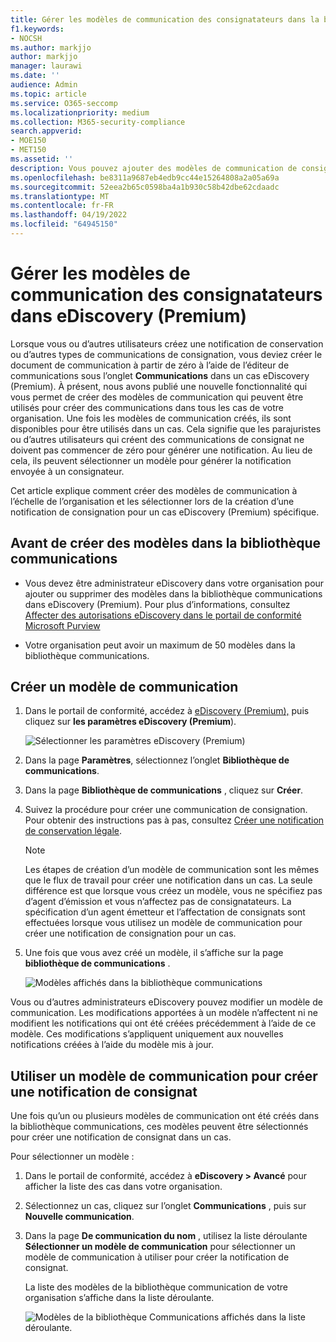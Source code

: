 ```yaml
---
title: Gérer les modèles de communication des consignatateurs dans la bibliothèque communications dans eDiscovery (Premium)
f1.keywords:
- NOCSH
ms.author: markjjo
author: markjjo
manager: laurawi
ms.date: ''
audience: Admin
ms.topic: article
ms.service: O365-seccomp
ms.localizationpriority: medium
ms.collection: M365-security-compliance
search.appverid:
- MOE150
- MET150
ms.assetid: ''
description: Vous pouvez ajouter des modèles de communication de consignation (tels qu’un modèle de notification de conservation) dans eDiscovery (Premium) afin qu’ils puissent être utilisés dans tous les cas dans votre organisation.
ms.openlocfilehash: be8311a9687eb4edb9cc44e15264808a2a05a69a
ms.sourcegitcommit: 52eea2b65c0598ba4a1b930c58b42dbe62cdaadc
ms.translationtype: MT
ms.contentlocale: fr-FR
ms.lasthandoff: 04/19/2022
ms.locfileid: "64945150"
---
```

# <a name="manage-custodian-communications-templates-in-ediscovery-premium"></a>Gérer les modèles de communication des consignatateurs dans eDiscovery (Premium)

Lorsque vous ou d’autres utilisateurs créez une notification de conservation ou d’autres types de communications de consignation, vous deviez créer le document de communication à partir de zéro à l’aide de l’éditeur de communications sous l’onglet **Communications** dans un cas eDiscovery (Premium). À présent, nous avons publié une nouvelle fonctionnalité qui vous permet de créer des modèles de communication qui peuvent être utilisés pour créer des communications dans tous les cas de votre organisation. Une fois les modèles de communication créés, ils sont disponibles pour être utilisés dans un cas. Cela signifie que les parajuristes ou d’autres utilisateurs qui créent des communications de consignat ne doivent pas commencer de zéro pour générer une notification. Au lieu de cela, ils peuvent sélectionner un modèle pour générer la notification envoyée à un consignateur.

Cet article explique comment créer des modèles de communication à l’échelle de l’organisation et les sélectionner lors de la création d’une notification de consignation pour un cas eDiscovery (Premium) spécifique.

## <a name="before-you-create-templates-in-the-communications-library"></a>Avant de créer des modèles dans la bibliothèque communications

- Vous devez être administrateur eDiscovery dans votre organisation pour ajouter ou supprimer des modèles dans la bibliothèque communications dans eDiscovery (Premium). Pour plus d’informations, consultez [Affecter des autorisations eDiscovery dans le portail de conformité Microsoft Purview](assign-ediscovery-permissions.md)  

- Votre organisation peut avoir un maximum de 50 modèles dans la bibliothèque communications.

## <a name="create-a-communications-template"></a>Créer un modèle de communication

1. Dans le portail de conformité, accédez à [eDiscovery (Premium),](https://go.microsoft.com/fwlink/p/?linkid=2173764) puis cliquez sur **les paramètres eDiscovery (Premium**).

   ![Sélectionner les paramètres eDiscovery (Premium)](..\media\HistoricalVersions1.png)

2. Dans la page **Paramètres**, sélectionnez l’onglet **Bibliothèque de communications**.

3. Dans la page **Bibliothèque de communications** , cliquez sur **Créer**.

4. Suivez la procédure pour créer une communication de consignation. Pour obtenir des instructions pas à pas, consultez [Créer une notification de conservation légale](create-hold-notification.md).

   > [!NOTE]
   > Les étapes de création d’un modèle de communication sont les mêmes que le flux de travail pour créer une notification dans un cas. La seule différence est que lorsque vous créez un modèle, vous ne spécifiez pas d’agent d’émission et vous n’affectez pas de consignatateurs. La spécification d’un agent émetteur et l’affectation de consignats sont effectuées lorsque vous utilisez un modèle de communication pour créer une notification de consignation pour un cas.

5. Une fois que vous avez créé un modèle, il s’affiche sur la page **bibliothèque de communications** .

   ![Modèles affichés dans la bibliothèque communications](..\media\AeDCommunicationsLibrary1.png)

Vous ou d’autres administrateurs eDiscovery pouvez modifier un modèle de communication. Les modifications apportées à un modèle n’affectent ni ne modifient les notifications qui ont été créées précédemment à l’aide de ce modèle. Ces modifications s’appliquent uniquement aux nouvelles notifications créées à l’aide du modèle mis à jour.

## <a name="use-a-communications-template-to-create-a-custodian-notification"></a>Utiliser un modèle de communication pour créer une notification de consignat

Une fois qu’un ou plusieurs modèles de communication ont été créés dans la bibliothèque communications, ces modèles peuvent être sélectionnés pour créer une notification de consignat dans un cas.

Pour sélectionner un modèle :

1. Dans le portail de conformité, accédez à **eDiscovery > Avancé** pour afficher la liste des cas dans votre organisation.

2. Sélectionnez un cas, cliquez sur l’onglet **Communications** , puis sur **Nouvelle communication**.

3. Dans la page **De communication du nom** , utilisez la liste déroulante **Sélectionner un modèle de communication** pour sélectionner un modèle de communication à utiliser pour créer la notification de consignat.

   La liste des modèles de la bibliothèque communication de votre organisation s’affiche dans la liste déroulante.

   ![Modèles de la bibliothèque Communications affichés dans la liste déroulante.](..\media\AeDCommunicationsTemplates1.png)
